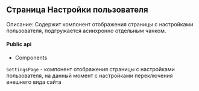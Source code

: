 ## Страница Настройки пользователя

Описание:
Содержит компонент отображения страницы с настройками пользователя, подгружается асинхронно отдельным чанком.

#### Public api

- Components

`SettingsPage` - компонент отображения страницы с настройками пользователя, на данный момент с настройками переключения внешнего вида сайта



